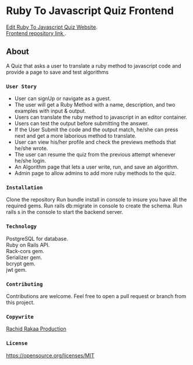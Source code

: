 # Ruby To Javascript Quiz Frontend

[Edit Ruby To Javascript Quiz Website](http://ruby-to-javascript-quiz-client.herokuapp.com/).</br>
[Frontend repository link ](https://github.com/rachid1982fsb/ruby-to-javascript-quiz-client).

##  About

A Quiz that asks a user to translate a ruby method to javascript code and provide a page to save and test algorithms
 
### `User Story`
* User can signUp or navigate as a guest.<br />
* The user will get a Ruby Method with a name, description, and two examples with input & output.<br />
* Users can translate the ruby method to javascript in an editor container.<br />
* Users can test the output before submitting the answer.<br />
* If the User Submit the code and the output match, he/she can press next and get a more laborious method to translate.<br />
* User can view his/her profile and check the previews methods that he/she wrote.<br />
* The user can resume the quiz from the previous attempt whenever he/she login.<br />
* An Algorithm page that lets a user write, run, and save an algorithm.<br />
* Admin page to allow admins to add more ruby methods to the quiz.<br />

### `Installation`
Clone the repository Run bundle install in console to insure you have all the required gems. Run rails db:migrate in console to create the schema. Run rails s in the console to start the backend server.

### `Technology`

PostgreSQL for database.<br />
Ruby on Rails API.<br />
Rack-cors gem.<br />
Serializer gem.<br />
bcrypt gem.<br />
jwt gem.<br />

### `Contributing`

Contributions are welcome. Feel free to open a pull request or branch from this project.

### `Copywrite`

[Rachid Rakaa Production](https://github.com/rachid1982fsb)

### `License`
https://opensource.org/licenses/MIT
